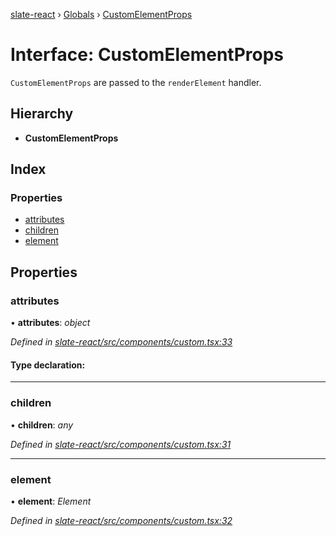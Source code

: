 [slate-react](../README.md) › [Globals](../globals.md) › [CustomElementProps](customelementprops.md)

# Interface: CustomElementProps

`CustomElementProps` are passed to the `renderElement` handler.

## Hierarchy

* **CustomElementProps**

## Index

### Properties

* [attributes](customelementprops.md#attributes)
* [children](customelementprops.md#children)
* [element](customelementprops.md#element)

## Properties

###  attributes

• **attributes**: *object*

*Defined in [slate-react/src/components/custom.tsx:33](https://github.com/DamareYoh/slate/blob/26e8a411/packages/slate-react/src/components/custom.tsx#L33)*

#### Type declaration:

___

###  children

• **children**: *any*

*Defined in [slate-react/src/components/custom.tsx:31](https://github.com/DamareYoh/slate/blob/26e8a411/packages/slate-react/src/components/custom.tsx#L31)*

___

###  element

• **element**: *Element*

*Defined in [slate-react/src/components/custom.tsx:32](https://github.com/DamareYoh/slate/blob/26e8a411/packages/slate-react/src/components/custom.tsx#L32)*
